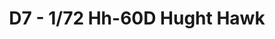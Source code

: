 ---
layout: product
title: " D7 - 1/72 Hh-60D Hught Hawk"
price: "2000" 
desc: "Maketa"
img_path: "/assets/img/HASE 00437.webp"
brand: "Hasegawa"
available: false
special_offer: false
new: false
soon: false
cat: "010000"
subcat: "015700"
subsubcat: "0N/A"
sifra: "HASE 00437"
popular: false
spec: false
---